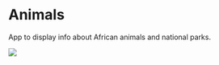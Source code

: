 # Animals
App to display info about African animals and national parks.

![](https://github.com/Salubrejoe/Animals/blob/main/Animals.GIF)
 
